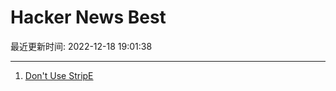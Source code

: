 # Hacker News Best

最近更新时间: 2022-12-18 19:01:38

--- 
1. [Don't Use StripE](https://news.ycombinator.com/item?id=34035581) 
